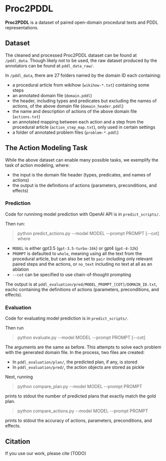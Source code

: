 # Proc2PDDL
**Proc2PDDL** is a dataset of paired open-domain procedural texts and PDDL representations. 

## Dataset
The cleaned and processed Proc2PDDL dataset can be found at `/pddl_data`. Though likely not to be used, the raw dataset produced by the annotators can be found at `pddl_data_raw/`.

In `/pddl_data`, there are 27 folders named by the domain ID each containing:
- a procedural article from wikihow (`wikihow-*.txt`) containing some steps
- an annotated domain file (`domain.pddl`)
- the header, including types and predicates but excluding the names of actions, of the above domain file (`domain_header.pddl`)
- the name and description of actions of the above domain file (`actions.txt`)
- an annotated mapping between each action and a step from the procedural article (`action_step_map.txt`), only used in certain settings
- a folder of annotated problem files (`problem-*.pddl`)

## The Action Modeling Task
While the above dataset can enable many possible tasks, we exemplify the task of action modeling, where:
- the input is the domain file header (types, predicates, and names of actions)
- the output is the definitions of actions (parameters, preconditions, and effects)

### Prediction
Code for runninng model prediction with OpenAI API is in `predict_scripts/`.

Then run:
> python predict_actions.py --model MODEL --prompt PROMPT [--cot]
where
- `MODEL` is either gpt3.5 (`gpt-3.5-turbo-16k`) or gpt4 (`gpt-4-32k`)
- `PROMPT` is defaulted to `whole`, meaning using all the text from the procedural article, but can also be set to `pair` including only relevant paired steps and the actions, or `no_text` including no text at all as an ablation
- `--cot` can be specified to use chain-of-thought prompting

The output is at `pddl_evaluation/pred/MODEL_PROMPT_[COT]/DOMAIN_ID.txt`, eachc containing the definitions of actions (parameters, preconditions, and effects).

### Evaluation
Code for evaluating model prediction is in `predict_scripts/`.

Then run
> python evaluate.py --model MODEL --prompt PROMPT [--cot]

The arguments are the same as before. This attempts to solve each problem with the generated domain file. In the process, two files are created:
- In `pddl_evaluation/plan/`, the predicted plan, if any, is stored
- In `pddl_evaluation/pred/`, the action objects are stored as pickle

Next, running
> python compare_plan.py --model MODEL --prompt PROMPT

prints to stdout the number of predicted plans that exactly match the gold plan.

> python compare_actions.py --model MODEL --prompt PROMPT

prints to stdout the accuracy of actions, parameters, preconditions, and effects.

## Citation
If you use our work, please cite (TODO)